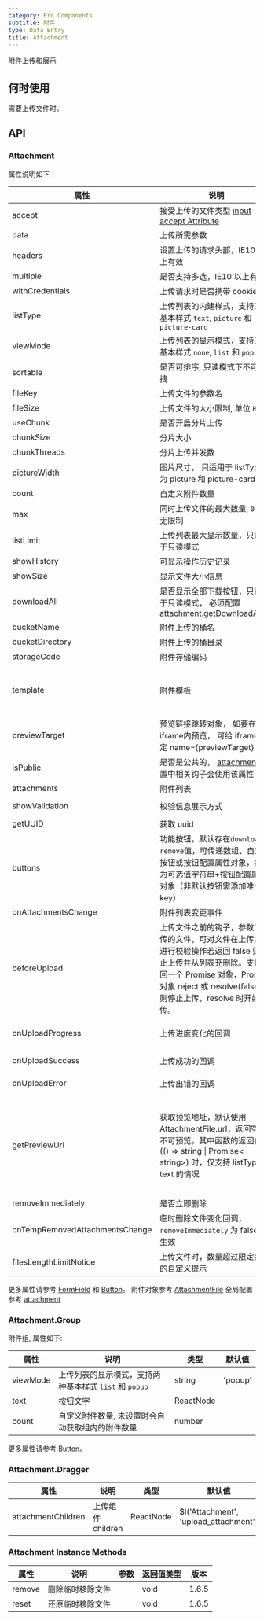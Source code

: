 ```yaml
---
category: Pro Components
subtitle: 附件
type: Data Entry
title: Attachment
---
```


附件上传和展示

## 何时使用

需要上传文件时。

## API

### Attachment
 
属性说明如下：

| 属性 | 说明 | 类型 | 默认值 |
| --- | --- | --- | --- |
| accept | 接受上传的文件类型 [input accept Attribute](https://developer.mozilla.org/en-US/docs/Web/HTML/Element/input#attr-accept) | string[] |  |
| data | 上传所需参数 | object |  |
| headers | 设置上传的请求头部，IE10 以上有效 | object |  |
| multiple | 是否支持多选，IE10 以上有效 | boolean | true |
| withCredentials | 上传请求时是否携带 cookie | boolean | false |
| listType | 上传列表的内建样式，支持三种基本样式 `text`, `picture` 和 `picture-card` | string | 'text' |
| viewMode | 上传列表的显示模式，支持三种基本样式 `none`, `list` 和 `popup` | string | 'list' |
| sortable | 是否可排序, 只读模式下不可拖拽 | boolean | true |
| fileKey | 上传文件的参数名 | string | [attachment.defaultFileKey](/component/configure/#Attachment) |
| fileSize | 上传文件的大小限制, 单位 `B` | number | [attachment.defaultFileSize](/component/configure/#Attachment) |
| useChunk | 是否开启分片上传 | boolean |  |
| chunkSize | 分片大小 | number | [attachment.defaultChunkSize](/component/configure/#Attachment) |
| chunkThreads | 分片上传并发数 | number | [attachment.defaultChunkThreads](/component/configure/#Attachment) |
| pictureWidth | 图片尺寸， 只适用于 listType 为 picture 和 picture-card | number |  |
| count | 自定义附件数量 | number |  |
| max | 同时上传文件的最大数量, `0` 表示无限制 | number |  |
| listLimit | 上传列表最大显示数量，只适用于只读模式 | number |  |
| showHistory | 可显示操作历史记录 | boolean |  |
| showSize | 显示文件大小信息 | boolean | true |
| downloadAll | 是否显示全部下载按钮，只适用于只读模式， 必须配置[attachment.getDownloadAllUrl](/component/configure/#Attachment) | boolean \| ButtonProps | true |
| bucketName | 附件上传的桶名 | string |  |
| bucketDirectory | 附件上传的桶目录 | string |  |
| storageCode | 附件存储编码 | string |  |
| template | 附件模板 | { bucketName?: string, bucketDirectory?: string, storageCode?:string, attachmentUUID: string, isPublic?: boolean } |  |
| previewTarget | 预览链接跳转对象， 如要在iframe内预览， 可给 iframe 指定 name={previewTarget} | string | 'attachment-preview'  |
| isPublic | 是否是公共的， [attachment](/component/configure/#Attachment)配置中相关钩子会使用该属性 | boolean |  |
| attachments | 附件列表 | (AttachmentFile \| FileLike)[] |  |
| showValidation | 校验信息展示方式 | `newLine` \| `tooltip` | `viewMode` == `popup` ? `tooltip` : `newLine` |
| getUUID | 获取 uuid | () => Promise<string> \| string | [attachment.getAttachmentUUID](/component/configure/#Attachment) |
| buttons | 功能按钮，默认存在`download` 和 `remove`值，可传递数组、自定义按钮或按钮配置属性对象，数组为可选值字符串+按钮配置属性对象（非默认按钮需添加唯一 key） | string[] \| \[string, object\] \| ReactNode[] \| object | [['download', 'remove']] |
| onAttachmentsChange | 附件列表变更事件 | (AttachmentFile[]) => void |  |
| beforeUpload | 上传文件之前的钩子，参数为上传的文件，可对文件在上传之前进行校验操作若返回 false 则停止上传并从列表充删除。支持返回一个 Promise 对象，Promise 对象 reject 或 resolve(false) 时则停止上传，resolve 时开始上传。 | (attachment: AttachmentFile, list: AttachmentFile[]) => (boolean \| Promise) | - |
| onUploadProgress | 上传进度变化的回调 | (percent: number, attachment: AttachmentFile) => void | 无 |
| onUploadSuccess | 上传成功的回调 | (response: any, attachment: AttachmentFile) => void | 无 |
| onUploadError | 上传出错的回调 | (error: Error, attachment: AttachmentFile) => void | 无 |
| getPreviewUrl | 获取预览地址，默认使用 AttachmentFile.url，返回空则不可预览。其中函数的返回值为 (() => string \| Promise< string>) 时，仅支持 listType 为 text 的情况 | ({ attachment: AttachmentFile, bucketName?: string, bucketDirectory?: string, storageCode?:string, attachmentUUID: string, isPublic?: boolean }) => (string \| (() => string \| Promise< string>) \| undefined) |  |
| removeImmediately | 是否立即删除 | boolean | true |
| onTempRemovedAttachmentsChange | 临时删除文件变化回调，`removeImmediately` 为 false 时生效 | (tempRemovedAttachments?: AttachmentFile[]) => void |  |
| filesLengthLimitNotice | 上传文件时，数量超过限定数量的自定义提示 | (defaultInfo: string) => void | (defaultInfo) => Modal.error(defaultInfo) |

更多属性请参考 [FormField](/components-pro/field/#FormField) 和 [Button](/components-pro/button/#Button)。
附件对象参考 [AttachmentFile](/components-pro/data-set/#AttachmentFile)
全局配置参考 [attachment](/component/configure/#Attachment)

### Attachment.Group

附件组, 属性如下:

| 属性 | 说明 | 类型 | 默认值 |
| --- | --- | --- | --- |
| viewMode | 上传列表的显示模式，支持两种基本样式  `list` 和 `popup` | string | 'popup' |
| text | 按钮文字 | ReactNode |  |
| count | 自定义附件数量, 未设置时会自动获取组内的附件数量 | number |  |

更多属性请参考 [Button](/components-pro/button/#Button)。

### Attachment.Dragger
| 属性 | 说明 | 类型 | 默认值 |
| --- | --- | --- | --- |
| attachmentChildren | 上传组件 children | ReactNode | $l('Attachment', 'upload_attachment') |

### Attachment Instance Methods
| 属性 | 说明 | 参数 | 返回值类型 | 版本 |
| --- | --- | --- | --- | --- |
| remove | 删除临时移除文件 |  | void | 1.6.5 |
| reset | 还原临时移除文件 |  | void | 1.6.5 |